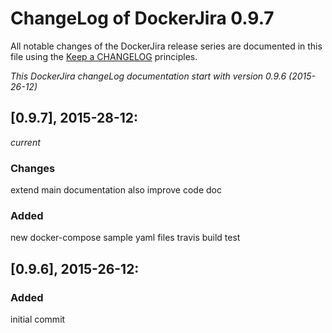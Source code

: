 # ChangeLog of DockerJira 0.9.7

All notable changes of the DockerJira release series are documented in this file using the [Keep a CHANGELOG](http://keepachangelog.com/) principles.

_This DockerJira changeLog documentation start with version 0.9.6 (2015-26-12)_

## [0.9.7], 2015-28-12:
_current_
### Changes
extend main documentation
also improve code doc

### Added
new docker-compose sample yaml files
travis build test

## [0.9.6], 2015-26-12:

### Added
initial commit
